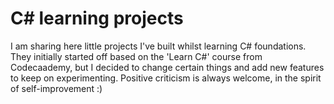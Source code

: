 # C# learning projects
I am sharing here little projects I've built whilst learning C# foundations. They initially started off based on the 'Learn C#' course from Codecaademy, but I decided to change certain things and add new features to keep on experimenting.
Positive criticism is always welcome, in the spirit of self-improvement :)
